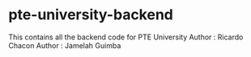 # pte-university-backend
This contains all the backend code for PTE University
Author : Ricardo Chacon
Author : Jamelah Guimba
